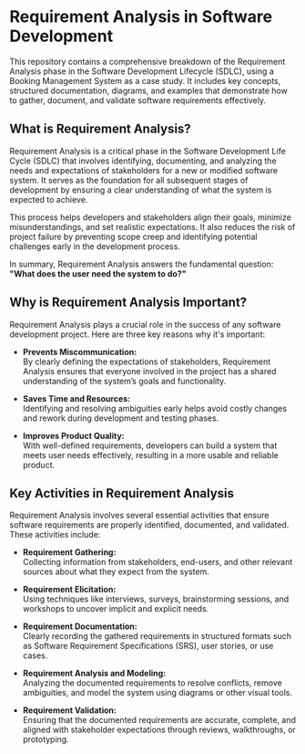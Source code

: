 # Requirement Analysis in Software Development

This repository contains a comprehensive breakdown of the Requirement Analysis phase in the Software Development Lifecycle (SDLC), using a Booking Management System as a case study. It includes key concepts, structured documentation, diagrams, and examples that demonstrate how to gather, document, and validate software requirements effectively.

## What is Requirement Analysis?

Requirement Analysis is a critical phase in the Software Development Life Cycle (SDLC) that involves identifying, documenting, and analyzing the needs and expectations of stakeholders for a new or modified software system. It serves as the foundation for all subsequent stages of development by ensuring a clear understanding of what the system is expected to achieve.

This process helps developers and stakeholders align their goals, minimize misunderstandings, and set realistic expectations. It also reduces the risk of project failure by preventing scope creep and identifying potential challenges early in the development process.

In summary, Requirement Analysis answers the fundamental question: **"What does the user need the system to do?"**


## Why is Requirement Analysis Important?

Requirement Analysis plays a crucial role in the success of any software development project. Here are three key reasons why it's important:

- **Prevents Miscommunication:**  
  By clearly defining the expectations of stakeholders, Requirement Analysis ensures that everyone involved in the project has a shared understanding of the system’s goals and functionality.

- **Saves Time and Resources:**  
  Identifying and resolving ambiguities early helps avoid costly changes and rework during development and testing phases.

- **Improves Product Quality:**  
  With well-defined requirements, developers can build a system that meets user needs effectively, resulting in a more usable and reliable product.


## Key Activities in Requirement Analysis

Requirement Analysis involves several essential activities that ensure software requirements are properly identified, documented, and validated. These activities include:

- **Requirement Gathering:**  
  Collecting information from stakeholders, end-users, and other relevant sources about what they expect from the system.

- **Requirement Elicitation:**  
  Using techniques like interviews, surveys, brainstorming sessions, and workshops to uncover implicit and explicit needs.

- **Requirement Documentation:**  
  Clearly recording the gathered requirements in structured formats such as Software Requirement Specifications (SRS), user stories, or use cases.

- **Requirement Analysis and Modeling:**  
  Analyzing the documented requirements to resolve conflicts, remove ambiguities, and model the system using diagrams or other visual tools.

- **Requirement Validation:**  
  Ensuring that the documented requirements are accurate, complete, and aligned with stakeholder expectations through reviews, walkthroughs, or prototyping.
